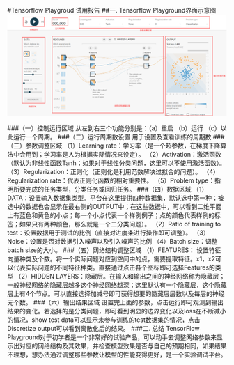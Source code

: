 #Tensorflow Playgroud 试用报告
##一. Tensorflow Playground界面示意图
![picture 4](images/26cccc7b522ebb2748ec7d1def727961722440037df9d49665a94c3c5654b72a.png)  

###（一）控制运行区域
从左到右三个功能分别是：（a）重启 （b）运行 （c）以此运行一个周期。
###（二）运行周期数设置
用于设置及查看训练的周期数
###（三）参数调整区域
（1）Learning rate：学习率（是一个超参数，在梯度下降算法中会用到；学习率是人为根据实际情况来设定）。
（2）Activation：激活函数（默认为非线性函数Tanh；如果对于线性分类问题，这里可以不使用激活函数）。
（3）Regularization：正则化（正则化是利用范数解决过拟合的问题）。
（4）Regularization rate：代表正则化函数的相对重要性。
（5）Problem type：指明所要完成的任务类型，分类任务或回归任务。
###（四）数据区域
（1）DATA：设置输入数据集类型。平台在这里提供四种数据集，默认选中第一种；被选中的数据也会显示在最右侧的OUTPUT中；在这些数据中，可以看到二维平面上有蓝色和黄色的小点；每一个小点代表一个样例例子；点的颜色代表样例的标签；如果只有两种颜色，那么就是一个二分类问题）。
（2）Ratio of training to test：设置数据用于测试的比例（直接对进度条进行操作即可调整）。
（3）Noise：设置是否对数据引入噪声以及引入噪声的比例
（4）Batch size：调整batch size的大小。
###（五）网络结构调整区域
（1）FEATURES： 设置特征向量种类及个数。将一个实际问题对应到空间中的点，需要提取特征。x1，x2可以代表实际问题的不同特征种类。直接通过点击各个图标即可选择Features的类型
（2）HIDDEN LAYERS：隐藏层。在输入和输出之间的神经网络称为隐藏层；一般神经网络的隐藏层越多这个神经网络越深；这里默认有一个隐藏层，这个隐藏层上有4个节点。可以直接选择加减号即可获得想要的隐藏层层数以及每层的神经元个数。
###（六）输出结果区域
设置完上面的参数，点击运行即可观测到输出结果的变化。若选择的是分类问题，即可看到明显的边界变化以及loss在不断减小的情况，show test data可以显示未参与训练的test数据集的情况，点击Discretize output可以看到离散化后的结果。
###二. 总结
TensorFlow Playground对于初学者是一个非常好的试验产品，可以动手去调整网络参数来显示出对应的网络结构及其效果，并检查模型效果是否与自己的预期相同，如果结果不理想，想办法通过调整那些参数让模型的性能变得更好，是一个实验调试平台。